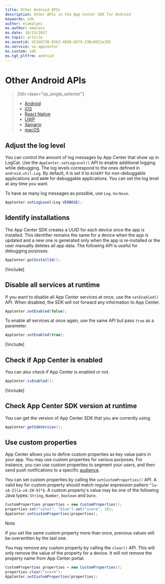 ```yaml
---
title: Other Android APIs
description: Other APIs in the App Center SDK for Android
keywords: sdk
author: elamalani
ms.author: emalani
ms.date: 10/23/2017
ms.topic: article
ms.assetid: d13dd720-93b3-4658-b579-230c8821e292
ms.service: vs-appcenter
ms.custom: sdk
ms.tgt_pltfrm: android
---
```


# Other Android APIs

> [!div class="op_single_selector"]
> * [Android](android.md)
> * [iOS](ios.md)
> * [React Native](react-native.md)
> * [UWP](uwp.md)
> * [Xamarin](xamarin.md)
> * [macOS](macos.md)

## Adjust the log level

You can control the amount of log messages by App Center that show up in LogCat. Use the `AppCenter.setLogLevel()` API to enable additional logging while debugging. The log levels correspond to the ones defined in `android.util.Log`. By default, it is set it to `ASSERT` for non-debuggable applications and `WARN` for debuggable applications. You can set the log level at any time you want.

To have as many log messages as possible, use `Log.Verbose`.

```java
AppCenter.setLogLevel(Log.VERBOSE);
```

## Identify installations

The App Center SDK creates a UUID for each device once the app is installed. This identifier remains the same for a device when the app is updated and a new one is generated only when the app is re-installed or the user manually deletes all app data. The following API is useful for debugging purposes.

```java
AppCenter.getInstallId();
```

[!include[](../android-see-async.md)]

## Disable all services at runtime

If you want to disable all App Center services at once, use the `setEnabled()` API. When disabled, the SDK will not forward any information to App Center.

```java
AppCenter.setEnabled(false);
```

To enable all services at once again, use the same API but pass `true` as a parameter.

```java
AppCenter.setEnabled(true);
```

[!include[](../android-see-async.md)]

## Check if App Center is enabled

You can also check if App Center is enabled or not.

```java
AppCenter.isEnabled();
```

[!include[](../android-see-async.md)]

## Check App Center SDK version at runtime

You can get the version of App Center SDK that you are currently using.

```java
AppCenter.getSdkVersion();
```

## Use custom properties

App Center allows you to define custom properties as key value pairs in your app. You may use custom properties for various purposes. For instance, you can use custom properties to segment your users, and then send push notifications to a specific [audience](~/push/audiences.md).

You can set custom properties by calling the `setCustomProperties()` API. A valid key for custom property should match regular expression pattern `^[a-zA-Z][a-zA-Z0-9]*$`. A custom property's value may be one of the following Java types: `String`, `Number`, `boolean` and `Date`. 

```java
CustomProperties properties = new CustomProperties();
properties.set("color", "blue").set("score", 10);
AppCenter.setCustomProperties(properties);
```

> [!NOTE]
> If you set the same custom property more than once, previous values will be overwritten by the last one.

You may remove any custom property by calling the `clear()` API. This will only remove the value of the property for a device. It will not remove the property name from App Center portal.

```java
CustomProperties properties = new CustomProperties();
properties.clear("score");
AppCenter.setCustomProperties(properties);
```

